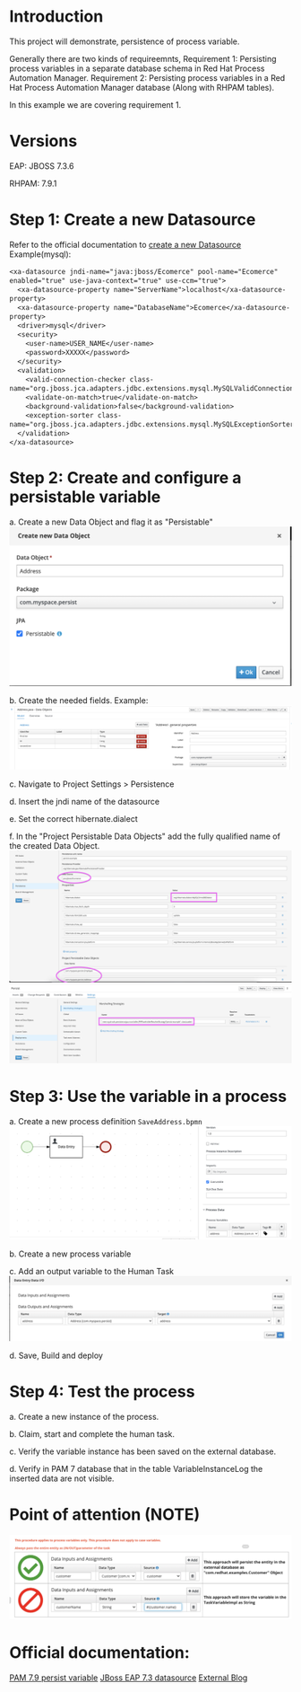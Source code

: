 Introduction
=============
This project will demonstrate, persistence of process variable.

Generally there are two kinds of requireemnts,
Requirement 1: Persisting process variables in a separate database schema in Red Hat Process Automation Manager.
Requirement 2: Persisting process variables in a Red Hat Process Automation Manager database (Along with RHPAM tables).

In this example we are covering requirement 1.

Versions
========
EAP: JBOSS 7.3.6

RHPAM: 7.9.1

Step 1: Create a new Datasource
===============================
Refer to the official documentation to [create a new Datasource](https://access.redhat.com/documentation/en-us/red_hat_jboss_enterprise_application_platform/7.3/html/configuration_guide/datasource_management)   
Example(mysql):

```
<xa-datasource jndi-name="java:jboss/Ecomerce" pool-name="Ecomerce" enabled="true" use-java-context="true" use-ccm="true">
  <xa-datasource-property name="ServerName">localhost</xa-datasource-property>
  <xa-datasource-property name="DatabaseName">Ecomerce</xa-datasource-property>
  <driver>mysql</driver>
  <security>
    <user-name>USER_NAME</user-name>
    <password>XXXXX</password>
  </security>
  <validation>
    <valid-connection-checker class-name="org.jboss.jca.adapters.jdbc.extensions.mysql.MySQLValidConnectionChecker"/>
    <validate-on-match>true</validate-on-match>
    <background-validation>false</background-validation>
    <exception-sorter class-name="org.jboss.jca.adapters.jdbc.extensions.mysql.MySQLExceptionSorter"/>
  </validation>
</xa-datasource>

```

Step 2: Create and configure a persistable variable
===================================================
a. Create a new Data Object and flag it as "Persistable"
![DATAMODEL](images/persistable.png)

b. Create the needed fields. Example:
![ADDRESS](images/fields.png)

c. Navigate to Project Settings > Persistence

d. Insert the jndi name of the datasource

e. Set the correct hibernate.dialect

f. In the "Project Persistable Data Objects" add the fully qualified name of the created Data Object.
![PerssitSeetings](images/persistenceseetigns.png)
![Marshalling](images/marshalling.png)


Step 3: Use the variable in a process
=============================
a. Create a new process definition `SaveAddress.bpmn`
![ProcessDefinition](images/process.png)

b. Create a new process variable

c. Add an output variable to the Human Task
![HumanTask](images/ht.png)

d. Save, Build and deploy

Step 4: Test the process
========================
a. Create a new instance of the process.

b. Claim, start and complete the human task.

c. Verify the variable instance has been saved on the external database.

d. Verify in PAM 7 database that in the table VariableInstanceLog the inserted data are not visible.


Point of attention (NOTE)
=========================
![POA](images/poa.png)



Official documentation:
=======================
[PAM 7.9 persist variable](https://access.redhat.com/documentation/en-us/red_hat_process_automation_manager/7.9/html-single/managing_red_hat_process_automation_manager_and_kie_server_settings/index#process-variables-persist-proc_execution-server)
[JBoss EAP 7.3 datasource](https://access.redhat.com/documentation/en-us/red_hat_jboss_enterprise_application_platform/7.3/html/configuration_guide/datasource_management)
[External Blog](https://karinavarela.me/2020/06/17/persisting-custom-data-configuring-external-persistence/)
